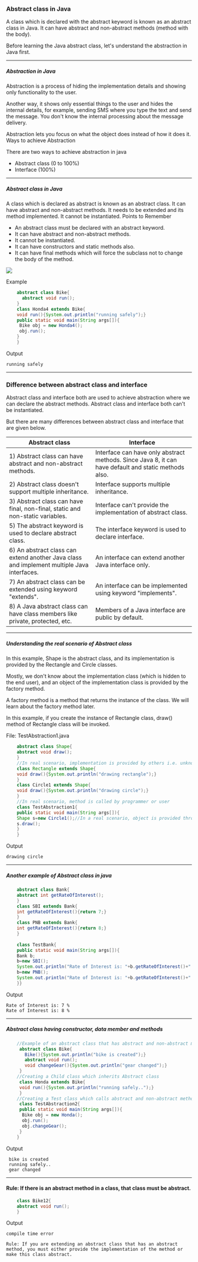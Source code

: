 ### Abstract class in Java

A class which is declared with the abstract keyword is known as an abstract class in Java. It can have abstract and non-abstract methods (method with the body).

Before learning the Java abstract class, let's understand the abstraction in Java first.

------

##### Abstraction in Java

Abstraction is a process of hiding the implementation details and showing only functionality to the user.

Another way, it shows only essential things to the user and hides the internal details, for example, sending SMS where you type the text and send the message. You don't know the internal processing about the message delivery.

Abstraction lets you focus on what the object does instead of how it does it.
Ways to achieve Abstraction

There are two ways to achieve abstraction in java

   - Abstract class (0 to 100%)
   - Interface (100%)
   
   
-------

##### Abstract class in Java

A class which is declared as abstract is known as an abstract class. It can have abstract and non-abstract methods. It needs to be extended and its method implemented. It cannot be instantiated.
Points to Remember

   - An abstract class must be declared with an abstract keyword.
   - It can have abstract and non-abstract methods.
   - It cannot be instantiated.
   - It can have constructors and static methods also.
   - It can have final methods which will force the subclass not to change the body of the method.


![](https://static.javatpoint.com/images/abstract-class-in-java.jpg)

Example
```java
    abstract class Bike{  
      abstract void run();  
    }  
    class Honda4 extends Bike{  
    void run(){System.out.println("running safely");}  
    public static void main(String args[]){  
     Bike obj = new Honda4();  
     obj.run();  
    }  
    }  
```
Output
```
running safely
```

-----

### Difference between abstract class and interface

Abstract class and interface both are used to achieve abstraction where we can declare the abstract methods. Abstract class and interface both can't be instantiated.

But there are many differences between abstract class and interface that are given below.

|Abstract class|	Interface|
|-------|-------|
|1) Abstract class can have abstract and non-abstract methods.	|Interface can have only abstract methods. Since Java 8, it can have default and static methods also.|
|2) Abstract class doesn't support multiple inheritance.|	Interface supports multiple inheritance.|
|3) Abstract class can have final, non-final, static and non-static variables.	|Interface can't provide the implementation of abstract class.|
|5) The abstract keyword is used to declare abstract class.|	The interface keyword is used to declare interface.|
|6) An abstract class can extend another Java class and implement multiple Java interfaces.	|An interface can extend another Java interface only.|
|7) An abstract class can be extended using keyword "extends".|	An interface can be implemented using keyword "implements".|
|8) A Java abstract class can have class members like private, protected, etc.|	Members of a Java interface are public by default.|

-----

##### Understanding the real scenario of Abstract class

In this example, Shape is the abstract class, and its implementation is provided by the Rectangle and Circle classes.

Mostly, we don't know about the implementation class (which is hidden to the end user), and an object of the implementation class is provided by the factory method.

A factory method is a method that returns the instance of the class. We will learn about the factory method later.

In this example, if you create the instance of Rectangle class, draw() method of Rectangle class will be invoked.

File: TestAbstraction1.java

```java
    abstract class Shape{  
    abstract void draw();  
    }  
    //In real scenario, implementation is provided by others i.e. unknown by end user  
    class Rectangle extends Shape{  
    void draw(){System.out.println("drawing rectangle");}  
    }  
    class Circle1 extends Shape{  
    void draw(){System.out.println("drawing circle");}  
    }  
    //In real scenario, method is called by programmer or user  
    class TestAbstraction1{  
    public static void main(String args[]){  
    Shape s=new Circle1();//In a real scenario, object is provided through method, e.g., getShape() method  
    s.draw();  
    }  
    }  
```
Output
```
drawing circle
```

------

##### Another example of Abstract class in java

```java
    abstract class Bank{    
    abstract int getRateOfInterest();    
    }    
    class SBI extends Bank{    
    int getRateOfInterest(){return 7;}    
    }    
    class PNB extends Bank{    
    int getRateOfInterest(){return 8;}    
    }    
        
    class TestBank{    
    public static void main(String args[]){    
    Bank b;  
    b=new SBI();  
    System.out.println("Rate of Interest is: "+b.getRateOfInterest()+" %");    
    b=new PNB();  
    System.out.println("Rate of Interest is: "+b.getRateOfInterest()+" %");    
    }}    
```
Output
```
Rate of Interest is: 7 %
Rate of Interest is: 8 %
```

----

##### Abstract class having constructor, data member and methods

```java
    //Example of an abstract class that has abstract and non-abstract methods  
     abstract class Bike{  
       Bike(){System.out.println("bike is created");}  
       abstract void run();  
       void changeGear(){System.out.println("gear changed");}  
     }  
    //Creating a Child class which inherits Abstract class  
     class Honda extends Bike{  
     void run(){System.out.println("running safely..");}  
     }  
    //Creating a Test class which calls abstract and non-abstract methods  
     class TestAbstraction2{  
     public static void main(String args[]){  
      Bike obj = new Honda();  
      obj.run();  
      obj.changeGear();  
     }  
    }  
```
Output
```
 bike is created
 running safely..
 gear changed
```

-----


#### Rule: If there is an abstract method in a class, that class must be abstract.
```java
    class Bike12{  
    abstract void run();  
    }  
```
Output
```
compile time error
```

```
Rule: If you are extending an abstract class that has an abstract method, you must either provide the implementation of the method or make this class abstract.
```

